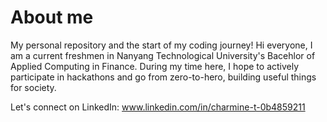 # About me
My personal repository and the start of my coding journey! Hi everyone, I am a current freshmen in Nanyang Technological University's Bacehlor of Applied Computing in Finance. During my time here, I hope to actively participate in hackathons and go from zero-to-hero, building useful things for society. 

Let's connect on LinkedIn: www.linkedin.com/in/charmine-t-0b4859211
